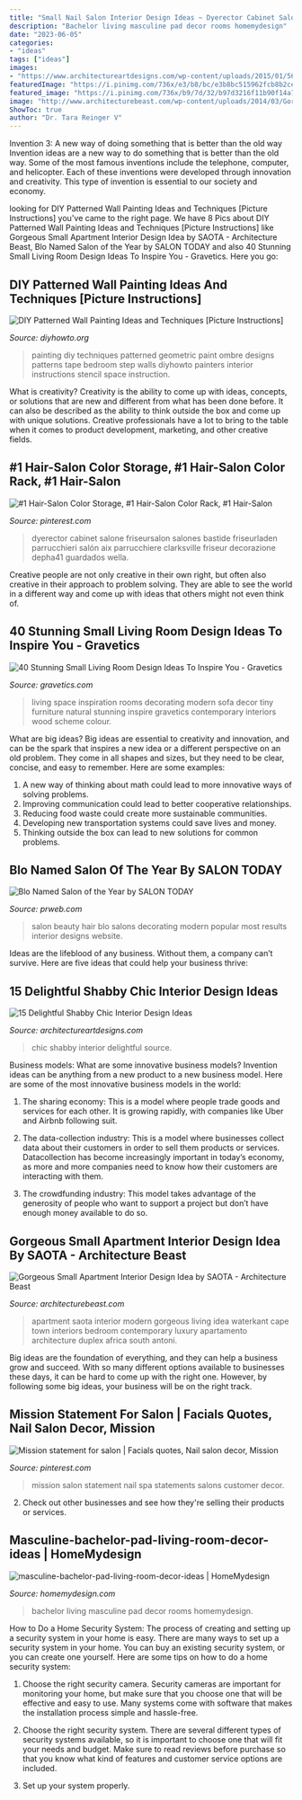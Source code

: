 ```yaml
---
title: "Small Nail Salon Interior Design Ideas ~ Dyerector Cabinet Salone Friseursalon Salones Bastide Friseurladen Parrucchieri Salón Aix Parrucchiere Clarksville Friseur Decorazione Depha41 Guardados Wella"
description: "Bachelor living masculine pad decor rooms homemydesign"
date: "2023-06-05"
categories:
- "ideas"
tags: ["ideas"]
images:
- "https://www.architectureartdesigns.com/wp-content/uploads/2015/01/567.jpg"
featuredImage: "https://i.pinimg.com/736x/e3/b8/bc/e3b8bc515962fcb8b2ce74b43b6b62b1--salon-marketing-mission-statements.jpg"
featured_image: "https://i.pinimg.com/736x/b9/7d/32/b97d3216f11b90f14a74969aec070ead.jpg"
image: "http://www.architecturebeast.com/wp-content/uploads/2014/03/Gorgeous_Small_Apartment_Interior_Design_Idea_by_SAOTA_featured_on_Architecture_Beast_03.jpg"
ShowToc: true
author: "Dr. Tara Reinger V"
---
```



Invention 3: A new way of doing something that is better than the old way
Invention ideas are a new way to do something that is better than the old way. Some of the most famous inventions include the telephone, computer, and helicopter. Each of these inventions were developed through innovation and creativity. This type of invention is essential to our society and economy.

	

		
looking for DIY Patterned Wall Painting Ideas and Techniques [Picture Instructions] you've came to the right page. We have 8 Pics about DIY Patterned Wall Painting Ideas and Techniques [Picture Instructions] like Gorgeous Small Apartment Interior Design Idea by SAOTA - Architecture Beast, Blo Named Salon of the Year by SALON TODAY and also 40 Stunning Small Living Room Design Ideas To Inspire You - Gravetics. Here you go:
		
    
## DIY Patterned Wall Painting Ideas And Techniques [Picture Instructions]

<img loading=lazy src="http://www.diyhowto.org/wp-content/uploads/DIY-Geometric-Ombre-Wall-Painting-Instruction-DIY-Wall-Painting-Ideas-Techniques-Tutorials-DIYHowto.jpg" onerror="this.onerror=null;this.src='https://tse2.mm.bing.net/th?id=OIP.3CQu2yYBUKU-wi0CJ7RjUAHaJ8&amp;pid=15.1';" alt="DIY Patterned Wall Painting Ideas and Techniques [Picture Instructions]">

_Source: diyhowto.org_

>painting diy techniques patterned geometric paint ombre designs patterns tape bedroom step walls diyhowto painters interior instructions stencil space instruction. 

	

What is creativity?
Creativity is the ability to come up with ideas, concepts, or solutions that are new and different from what has been done before. It can also be described as the ability to think outside the box and come up with unique solutions. Creative professionals have a lot to bring to the table when it comes to product development, marketing, and other creative fields.

    
## #1 Hair-Salon Color Storage, #1 Hair-Salon Color Rack, #1 Hair-Salon

<img loading=lazy src="https://i.pinimg.com/736x/b9/7d/32/b97d3216f11b90f14a74969aec070ead.jpg" onerror="this.onerror=null;this.src='https://tse4.mm.bing.net/th?id=OIP.cBEN982RNijWmxruFzo44QAAAA&amp;pid=15.1';" alt="#1 Hair-Salon Color Storage, #1 Hair-Salon Color Rack, #1 Hair-Salon">

_Source: pinterest.com_

>dyerector cabinet salone friseursalon salones bastide friseurladen parrucchieri salón aix parrucchiere clarksville friseur decorazione depha41 guardados wella. 

	

Creative people are not only creative in their own right, but often also creative in their approach to problem solving. They are able to see the world in a different way and come up with ideas that others might not even think of.

    
## 40 Stunning Small Living Room Design Ideas To Inspire You - Gravetics

<img loading=lazy src="https://www.gravetics.com/wp-content/uploads/2016/12/Small-Living-Room-Ideas14.jpg" onerror="this.onerror=null;this.src='https://tse4.mm.bing.net/th?id=OIP.IsN7ioTByKfmL2y5xvsEYwHaHa&amp;pid=15.1';" alt="40 Stunning Small Living Room Design Ideas To Inspire You - Gravetics">

_Source: gravetics.com_

>living space inspiration rooms decorating modern sofa decor tiny furniture natural stunning inspire gravetics contemporary interiors wood scheme colour. 

	

What are big ideas?
Big ideas are essential to creativity and innovation, and can be the spark that inspires a new idea or a different perspective on an old problem. They come in all shapes and sizes, but they need to be clear, concise, and easy to remember. Here are some examples:
1. A new way of thinking about math could lead to more innovative ways of solving problems. 
2. Improving communication could lead to better cooperative relationships. 
3. Reducing food waste could create more sustainable communities. 
4. Developing new transportation systems could save lives and money. 
5. Thinking outside the box can lead to new solutions for common problems.

    
## Blo Named Salon Of The Year By SALON TODAY

<img loading=lazy src="http://ww1.prweb.com/prfiles/2011/06/21/8576585/Blo.StylingGallery2.jpg" onerror="this.onerror=null;this.src='https://tse2.mm.bing.net/th?id=OIP.9pORZDT90HXKMtm9heKdfwHaE8&amp;pid=15.1';" alt="Blo Named Salon of the Year by SALON TODAY">

_Source: prweb.com_

>salon beauty hair blo salons decorating modern popular most results interior designs website. 

	

Ideas are the lifeblood of any business. Without them, a company can’t survive. Here are five ideas that could help your business thrive:

    
## 15 Delightful Shabby Chic Interior Design Ideas

<img loading=lazy src="https://www.architectureartdesigns.com/wp-content/uploads/2015/01/567.jpg" onerror="this.onerror=null;this.src='https://tse1.mm.bing.net/th?id=OIP.JNZ6KzPiHj1yoAMmzV1R0QHaHa&amp;pid=15.1';" alt="15 Delightful Shabby Chic Interior Design Ideas">

_Source: architectureartdesigns.com_

>chic shabby interior delightful source. 

	

Business models: What are some innovative business models?
Invention ideas can be anything from a new product to a new business model. Here are some of the most innovative business models in the world:
1. The sharing economy: This is a model where people trade goods and services for each other. It is growing rapidly, with companies like Uber and Airbnb following suit.

2. The data-collection industry: This is a model where businesses collect data about their customers in order to sell them products or services. Datacollection has become increasingly important in today’s economy, as more and more companies need to know how their customers are interacting with them.

3. The crowdfunding industry: This model takes advantage of the generosity of people who want to support a project but don’t have enough money available to do so.

    
## Gorgeous Small Apartment Interior Design Idea By SAOTA - Architecture Beast

<img loading=lazy src="http://www.architecturebeast.com/wp-content/uploads/2014/03/Gorgeous_Small_Apartment_Interior_Design_Idea_by_SAOTA_featured_on_Architecture_Beast_03.jpg" onerror="this.onerror=null;this.src='https://tse3.mm.bing.net/th?id=OIP.McQ3mrErT5L1ISKarq7pfgHaLH&amp;pid=15.1';" alt="Gorgeous Small Apartment Interior Design Idea by SAOTA - Architecture Beast">

_Source: architecturebeast.com_

>apartment saota interior modern gorgeous living idea waterkant cape town interiors bedroom contemporary luxury apartamento architecture duplex africa south antoni. 

	

Big ideas are the foundation of everything, and they can help a business grow and succeed. With so many different options available to businesses these days, it can be hard to come up with the right one. However, by following some big ideas, your business will be on the right track.

    
## Mission Statement For Salon | Facials Quotes, Nail Salon Decor, Mission

<img loading=lazy src="https://i.pinimg.com/736x/e3/b8/bc/e3b8bc515962fcb8b2ce74b43b6b62b1--salon-marketing-mission-statements.jpg" onerror="this.onerror=null;this.src='https://tse4.mm.bing.net/th?id=OIP.KoSQMmgU5tIHSNMO5lGq5QHaLJ&amp;pid=15.1';" alt="Mission statement for salon | Facials quotes, Nail salon decor, Mission">

_Source: pinterest.com_

>mission salon statement nail spa statements salons customer decor. 

	

2. Check out other businesses and see how they're selling their products or services.

    
## Masculine-bachelor-pad-living-room-decor-ideas | HomeMydesign

<img loading=lazy src="https://homemydesign.com/wp-content/uploads/2015/12/masculine-bachelor-pad-living-room-decor-ideas.jpg" onerror="this.onerror=null;this.src='https://tse1.mm.bing.net/th?id=OIP.eNptBLrKhsMjOp7JP-tpOgHaIa&amp;pid=15.1';" alt="masculine-bachelor-pad-living-room-decor-ideas | HomeMydesign">

_Source: homemydesign.com_

>bachelor living masculine pad decor rooms homemydesign. 

	

How to Do a Home Security System: The process of creating and setting up a security system in your home is easy.
There are many ways to set up a security system in your home. You can buy an existing security system, or you can create one yourself. Here are some tips on how to do a home security system:
1. Choose the right security camera. Security cameras are important for monitoring your home, but make sure that you choose one that will be effective and easy to use. Many systems come with software that makes the installation process simple and hassle-free.

2. Choose the right security system. There are several different types of security systems available, so it is important to choose one that will fit your needs and budget. Make sure to read reviews before purchase so that you know what kind of features and customer service options are included.

3. Set up your system properly.

